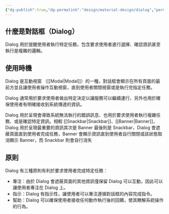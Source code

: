 ```yaml
---
{"dg-publish":true,"dg-permalink":"design/material-design/dialog","permalink":"/design/material-design/dialog/"}
---
```


## 什麼是對話框（Dialog）
Dialog 用於提醒使用者執行特定任務，包含要求使用者進行選擇、確認資訊甚至執行是複雜的邏輯。
## 使用時機
Dialog 是互動視窗 （[[Modal\|Modal]]）的一種，對話框會顯示在所有頁面的最前方並且讓使用者操作互動視窗，直到使用者關閉視窗或是執行完指定任務。

Dialog 通常用於要求使用者做出特定決定以讓服務可以繼續運行，另外也用於確保使用者有明確接收到系統傳達的資訊。

Dialog 用於呈現會導致系統無法執行的錯誤訊息、也用於要求使用者執行複雜任務、或是確認特定資訊。相較 [[Snackbar\|Snackbar]]、[[Banner\|Banner]]， Dialog 用於呈現最重要的資訊其次是 Banner 最後則是 Snackbar，Dialog 會遮蔽頁面直到使用者完成任務，Banner 會顯示資訊直到使用者自行關閉或該狀態取消顯示 Banner，而 Snackbar 則會自行消失

## 原則
Dialog 有三種原則有利於要求使用者完成特定任務：
- 專注：由於 Dialog 會遮蔽頁面的其他資訊僅保留 Dialog 可以互動，因此可以讓使用者專注在 Dialog 上。
- 指示：Dialog 有指示性，讓使用者可以專注遵循對話框的內容完成指令。
- 幫助：Dialog 可以確保使用者接收任何動作執行後的回饋，使其瞭解系統操作的行為。